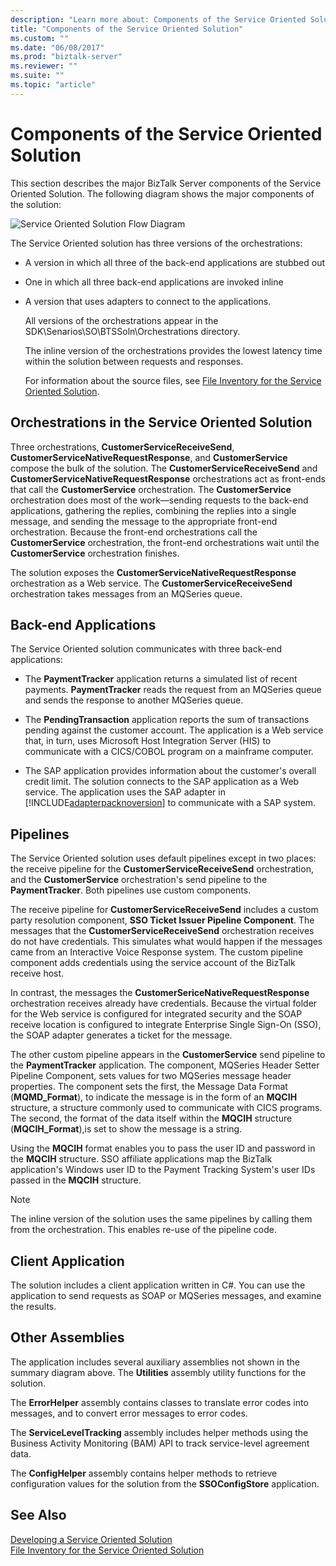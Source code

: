 ```yaml
---
description: "Learn more about: Components of the Service Oriented Solution"
title: "Components of the Service Oriented Solution"
ms.custom: ""
ms.date: "06/08/2017"
ms.prod: "biztalk-server"
ms.reviewer: ""
ms.suite: ""
ms.topic: "article"
---
```

# Components of the Service Oriented Solution
This section describes the major BizTalk Server components of the Service Oriented Solution. The following diagram shows the major components of the solution:  
  
 ![Service Oriented Solution Flow Diagram](../core/media/service-oriented-flow-diagram.gif "Service_Oriented_Flow_Diagram")  
  
 The Service Oriented solution has three versions of the orchestrations:  
  
- A version in which all three of the back-end applications are stubbed out  
  
- One in which all three back-end applications are invoked inline  
  
- A version that uses adapters to connect to the applications.  
  
  All versions of the orchestrations appear in the SDK\Senarios\SO\BTSSoln\Orchestrations directory.  
  
  The inline version of the orchestrations provides the lowest latency time within the solution between requests and responses.  
  
  For information about the source files, see [File Inventory for the Service Oriented Solution](../core/file-inventory-for-the-service-oriented-solution.md).  
  
## Orchestrations in the Service Oriented Solution  
 Three orchestrations, **CustomerServiceReceiveSend**, **CustomerServiceNativeRequestResponse**, and **CustomerService** compose the bulk of the solution. The **CustomerServiceReceiveSend** and **CustomerServiceNativeRequestResponse** orchestrations act as front-ends that call the **CustomerService** orchestration. The **CustomerService** orchestration does most of the work—sending requests to the back-end applications, gathering the replies, combining the replies into a single message, and sending the message to the appropriate front-end orchestration. Because the front-end orchestrations call the **CustomerService** orchestration, the front-end orchestrations wait until the **CustomerService** orchestration finishes.  
  
 The solution exposes the **CustomerServiceNativeRequestResponse** orchestration as a Web service. The **CustomerServiceReceiveSend** orchestration takes messages from an MQSeries queue.  
  
## Back-end Applications  
 The Service Oriented solution communicates with three back-end applications:  
  
- The **PaymentTracker** application returns a simulated list of recent payments. **PaymentTracker** reads the request from an MQSeries queue and sends the response to another MQSeries queue.  
  
- The **PendingTransaction** application reports the sum of transactions pending against the customer account. The application is a Web service that, in turn, uses Microsoft Host Integration Server (HIS) to communicate with a CICS/COBOL program on a mainframe computer.  
  
- The SAP application provides information about the customer's overall credit limit. The solution connects to the SAP application as a Web service. The application uses the SAP adapter in [!INCLUDE[adapterpacknoversion](../includes/adapterpacknoversion-md.md)] to communicate with a SAP system.  
  
## Pipelines  
 The Service Oriented solution uses default pipelines except in two places: the receive pipeline for the **CustomerServiceReceiveSend** orchestration, and the **CustomerService** orchestration's send pipeline to the **PaymentTracker**. Both pipelines use custom components.  
  
 The receive pipeline for **CustomerServiceReceiveSend** includes a custom party resolution component, **SSO Ticket Issuer Pipeline Component**. The messages that the **CustomerServiceReceiveSend** orchestration receives do not have credentials. This simulates what would happen if the messages came from an Interactive Voice Response system. The custom pipeline component adds credentials using the service account of the BizTalk receive host.  
  
 In contrast, the messages the **CustomerSericeNativeRequestResponse** orchestration receives already have credentials. Because the virtual folder for the Web service is configured for integrated security and the SOAP receive location is configured to integrate Enterprise Single Sign-On (SSO), the SOAP adapter generates a ticket for the message.  
  
 The other custom pipeline appears in the **CustomerService** send pipeline to the **PaymentTracker** application. The component, MQSeries Header Setter Pipeline Component, sets values for two MQSeries message header properties. The component sets the first, the Message Data Format (**MQMD_Format**), to indicate the message is in the form of an **MQCIH** structure, a structure commonly used to communicate with CICS programs. The second, the format of the data itself within the **MQCIH** structure (**MQCIH_Format**),is set to show the message is a string.  
  
 Using the **MQCIH** format enables you to pass the user ID and password in the **MQCIH** structure. SSO affiliate applications map the BizTalk application's Windows user ID to the Payment Tracking System's user IDs passed in the **MQCIH** structure.  
  
> [!NOTE]
>  The inline version of the solution uses the same pipelines by calling them from the orchestration. This enables re-use of the pipeline code.  
  
## Client Application  
 The solution includes a client application written in C#. You can use the application to send requests as SOAP or MQSeries messages, and examine the results.  
  
## Other Assemblies  
 The application includes several auxiliary assemblies not shown in the summary diagram above. The **Utilities** assembly utility functions for the solution.  
  
 The **ErrorHelper** assembly contains classes to translate error codes into messages, and to convert error messages to error codes.  
  
 The **ServiceLevelTracking** assembly includes helper methods using the Business Activity Monitoring (BAM) API to track service-level agreement data.  
  
 The **ConfigHelper** assembly contains helper methods to retrieve configuration values for the solution from the **SSOConfigStore** application.  
  
## See Also  
 [Developing a Service Oriented Solution](../core/developing-a-service-oriented-solution.md)   
 [File Inventory for the Service Oriented Solution](../core/file-inventory-for-the-service-oriented-solution.md)
